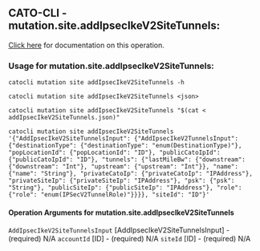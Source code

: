 
## CATO-CLI - mutation.site.addIpsecIkeV2SiteTunnels:
[Click here](https://api.catonetworks.com/documentation/#mutation-addIpsecIkeV2SiteTunnels) for documentation on this operation.

### Usage for mutation.site.addIpsecIkeV2SiteTunnels:

`catocli mutation site addIpsecIkeV2SiteTunnels -h`

`catocli mutation site addIpsecIkeV2SiteTunnels <json>`

`catocli mutation site addIpsecIkeV2SiteTunnels "$(cat < addIpsecIkeV2SiteTunnels.json)"`

`catocli mutation site addIpsecIkeV2SiteTunnels '{"AddIpsecIkeV2SiteTunnelsInput": {"AddIpsecIkeV2TunnelsInput": {"destinationType": {"destinationType": "enum(DestinationType)"}, "popLocationId": {"popLocationId": "ID"}, "publicCatoIpId": {"publicCatoIpId": "ID"}, "tunnels": {"lastMileBw": {"downstream": {"downstream": "Int"}, "upstream": {"upstream": "Int"}}, "name": {"name": "String"}, "privateCatoIp": {"privateCatoIp": "IPAddress"}, "privateSiteIp": {"privateSiteIp": "IPAddress"}, "psk": {"psk": "String"}, "publicSiteIp": {"publicSiteIp": "IPAddress"}, "role": {"role": "enum(IPSecV2TunnelRole)"}}}}, "siteId": "ID"}'`

#### Operation Arguments for mutation.site.addIpsecIkeV2SiteTunnels ####
`AddIpsecIkeV2SiteTunnelsInput` [AddIpsecIkeV2SiteTunnelsInput] - (required) N/A 
`accountId` [ID] - (required) N/A 
`siteId` [ID] - (required) N/A 
